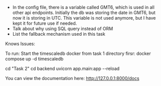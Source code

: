 - In the config file, there is a variable called GMT6, which is used in all other api endpoints. Initially the db was storing the date in GMT6, but now it is storing in UTC. This variable is not used anymore, but I have kept it for future use if needed.
- Talk about why using  SQL query instead of ORM
- List the fallback mechanism used in this task

Knows Issues:


To run:
Start the timescaledb docker from task 1 directory firsr:
docker compose up -d timescaledb

cd "Task 2"
cd backend
uvicorn app.main:app --reload

You can view the documentation here:
http://127.0.0.1:8000/docs